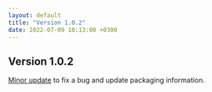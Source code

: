```yaml
---
layout: default
title: "Version 1.0.2"
date: 2022-07-09 10:13:00 +0300
---
```


## Version 1.0.2

[Minor update](https://github.com/vyrjana/DearEIS/releases/tag/1.0.2) to fix a bug and update packaging information.
